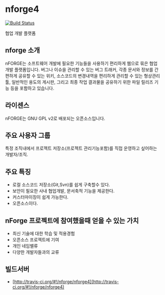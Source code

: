 nforge4
=======
[![Build Status](https://travis-ci.org/nforge/nforge4.png?branch=master)](https://travis-ci.org/nforge/nforge4)

협업 개발 플랫폼


nforge 소개
--
nFORGE는 소프트웨어 개발에 필요한 기능들을 사용하기 편리하게 웹으로 묶은 협업 개발 플랫폼입니다. 버그나 이슈을 관리할 수 있는 버그 트래커, 각종 문서와 정보를 간편하게 공유할 수 있는 위키, 소스코드의 변경내역을 편리하게 관리할 수 있는 형상관리 툴, 일반적인 용도의 게시판, 그리고 최종 작업 결과물을 공유하기 위한 파일 릴리즈 기능 등을 포함하고 있습니다.

라이센스
--
nFORGE는 GNU GPL v2로 배포되는 오픈소스입니다.


주요 사용자 그룹
--
  특정 조직내에서 프로젝트 저장소(프로젝트 관리기능포함)를 직접 운영하고 싶어하는 개발자/조직.

주요 특징
--
- 로컬 소스코드 저장소(Git,Svn)를 쉽게 구축할수 있다.
- 보안이 필요한 사내 협업개발, 문서축적 기능을 제공한다.
- 커스터마이징이 쉽게 가능한다.
- 오픈소스이다.

nForge 프로젝트에 참여했을때 얻을 수 있는 가치
---
- 최신 기술에 대한 학습 및 적용경험
- 오픈소스 프로젝트에 기여
- 개인 네임밸류
- 다양한 개발자들과의 교류

빌드서버
---
- [http://travis-ci.org/#!/nforge/nforge4](http://travis-ci.org/#!/nforge/nforge4)
